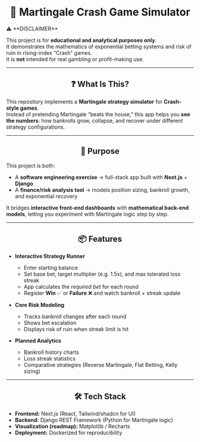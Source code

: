 <div align="center">

# 🎲 Martingale Crash Game Simulator  
</div>
⚠️ **DISCLAIMER**  

This project is for **educational and analytical purposes only**.  
It demonstrates the mathematics of exponential betting systems and risk of ruin in rising-index “Crash” games.  
It is **not** intended for real gambling or profit-making use.  

---



<div align="center">

## ❓ What Is This?  

</div>

This repository implements a **Martingale strategy simulator** for **Crash-style games**.  
Instead of pretending Martingale “beats the house,” this app helps you **see the numbers**: how bankrolls grow, collapse, and recover under different strategy configurations.  

---

<div align="center">

## 🎯 Purpose  

</div>

This project is both:  

- A **software engineering exercise** → full-stack app built with **Next.js** + **Django**  
- A **finance/risk analysis tool** → models position sizing, bankroll growth, and exponential recovery  

It bridges **interactive front-end dashboards** with **mathematical back-end models**, letting you experiment with Martingale logic step by step.  

---

<div align="center">

## 📦 Features  

</div>

- **Interactive Strategy Runner**  
  - Enter starting balance  
  - Set base bet, target multiplier (e.g. 1.5x), and max tolerated loss streak  
  - App calculates the *required bet* for each round  
  - Register **Win** ✅ or **Failure** ❌ and watch bankroll + streak update  

- **Core Risk Modeling**  
  - Tracks bankroll changes after each round  
  - Shows bet escalation  
  - Displays risk of ruin when streak limit is hit  

- **Planned Analytics**  
  - Bankroll history charts  
  - Loss streak statistics  
  - Comparative strategies (Reverse Martingale, Flat Betting, Kelly sizing)  

---

<div align="center">

## 🛠 Tech Stack  

</div>

- **Frontend:** Next.js (React, Tailwind/shadcn for UI)  
- **Backend:** Django REST Framework (Python for Martingale logic)  
- **Visualization (roadmap):** Matplotlib / Recharts  
- **Deployment:** Dockerized for reproducibility  
